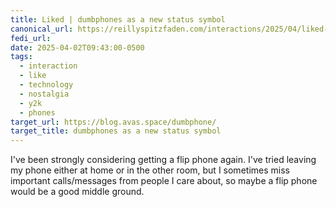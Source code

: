 ```yaml
---
title: Liked | dumbphones as a new status symbol
canonical_url: https://reillyspitzfaden.com/interactions/2025/04/liked-dumbphones-as-a-new-status-symbol/
fedi_url: 
date: 2025-04-02T09:43:00-0500
tags:
  - interaction
  - like
  - technology
  - nostalgia
  - y2k
  - phones
target_url: https://blog.avas.space/dumbphone/
target_title: dumbphones as a new status symbol
---
```

I've been strongly considering getting a flip phone again. I've tried leaving my phone either at home or in the other room, but I sometimes miss important calls/messages from people I care about, so maybe a flip phone would be a good middle ground.